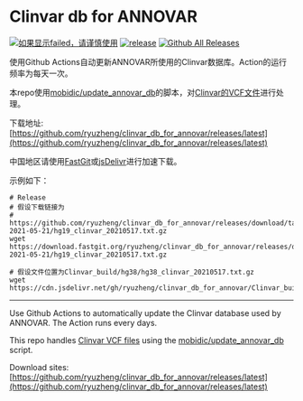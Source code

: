 # Clinvar db for ANNOVAR

[![如果显示failed，请谨慎使用](https://github.com/ryuzheng/clinvar_db_for_annovar/workflows/Update%20Clinvar%20database%20for%20ANNOVAR/badge.svg)](https://github.com/ryuzheng/clinvar_db_for_annovar/actions)
[![release](https://img.shields.io/github/v/release/ryuzheng/clinvar_db_for_annovar?include_prereleases)](https://github.com/ryuzheng/clinvar_db_for_annovar/releases/latest)
[![Github All Releases](https://img.shields.io/github/downloads/ryuzheng/clinvar_db_for_annovar/total.svg)](https://github.com/ryuzheng/clinvar_db_for_annovar/releases/latest)

使用Github Actions自动更新ANNOVAR所使用的Clinvar数据库。Action的运行频率为每天一次。

本repo使用[mobidic/update_annovar_db](https://github.com/mobidic/update_annovar_db)的脚本，对[Clinvar的VCF文件](https://ftp.ncbi.nlm.nih.gov/pub/clinvar/)进行处理。

下载地址: [https://github.com/ryuzheng/clinvar_db_for_annovar/releases/latest](https://github.com/ryuzheng/clinvar_db_for_annovar/releases/latest)

中国地区请使用[FastGit](https://doc.fastgit.org/zh-cn/guide.html#release-%E5%92%8C%E6%BA%90%E7%A0%81%E5%AD%98%E6%A1%A3%E7%9A%84%E4%B8%8B%E8%BD%BD)或[jsDelivr](https://www.jsdelivr.com/features#gh)进行加速下载。

示例如下：

```
# Release
# 假设下载链接为
# https://github.com/ryuzheng/clinvar_db_for_annovar/releases/download/tag-2021-05-21/hg19_clinvar_20210517.txt.gz
wget https://download.fastgit.org/ryuzheng/clinvar_db_for_annovar/releases/download/tag-2021-05-21/hg19_clinvar_20210517.txt.gz

# 假设文件位置为Clinvar_build/hg38/hg38_clinvar_20210517.txt.gz
wget https://cdn.jsdelivr.net/gh/ryuzheng/clinvar_db_for_annovar/Clinvar_build/hg38/hg38_clinvar_20210517.txt.gz
```

-----

Use Github Actions to automatically update the Clinvar database used by ANNOVAR. The Action runs every days.

This repo handles [Clinvar VCF files](https://ftp.ncbi.nlm.nih.gov/pub/Clinvar/) using the [mobidic/update_annovar_db](https://github.com/mobidic/update_annovar_db) script.

Download sites: [https://github.com/ryuzheng/clinvar_db_for_annovar/releases/latest](https://github.com/ryuzheng/clinvar_db_for_annovar/releases/latest)
